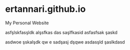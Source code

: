 # ertannari.github.io
My Personal Website

asfşlskfasşldk alşsfkas
das
saşlfkasid asfasfsak şaskd

asdwoe şskalşdk qw
e
sadşasj dşqwe
asdasşld şaslkdasd
